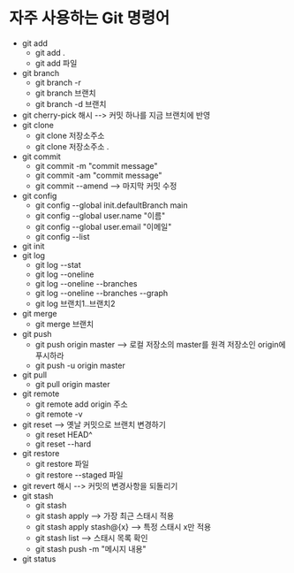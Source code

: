 # 자주 사용하는 Git 명령어
- git add
  - git add .
  - git add 파일
- git branch
  - git branch -r
  - git branch 브랜치
  - git branch -d 브랜치
- git cherry-pick 해시 --> 커밋 하나를 지금 브랜치에 반영
- git clone 
  - git clone 저장소주소
  - git clone 저장소주소 .
- git commit
  - git commit -m "commit message"
  - git commit -am "commit message"
  - git commit --amend --> 마지막 커밋 수정
- git config
  - git config --global init.defaultBranch main
  - git config --global user.name "이름"
  - git config --global user.email "이메일"
  - git config --list
- git init
- git log
  - git log --stat
  - git log --oneline
  - git log --oneline --branches
  - git log --oneline --branches --graph
  - git log 브랜치1..브랜치2
- git merge
  - git merge 브랜치
- git push
  - git push origin master --> 로컬 저장소의 master를 원격 저장소인 origin에 푸시하라
  - git push -u origin master
- git pull
  - git pull origin master
- git remote
  - git remote add origin 주소
  - git remote -v
- git reset --> 옛날 커밋으로 브랜치 변경하기 
  - git reset HEAD^
  - git reset --hard
- git restore
  - git restore 파일
  - git restore --staged 파일
- git revert 해시 --> 커밋의 변경사항을 되돌리기
- git stash
  - git stash
  - git stash apply --> 가장 최근 스태시 적용
  - git stash apply stash@{x} --> 특정 스태시 x만 적용
  - git stash list --> 스태시 목록 확인
  - git stash push -m "메시지 내용"
- git status
 

